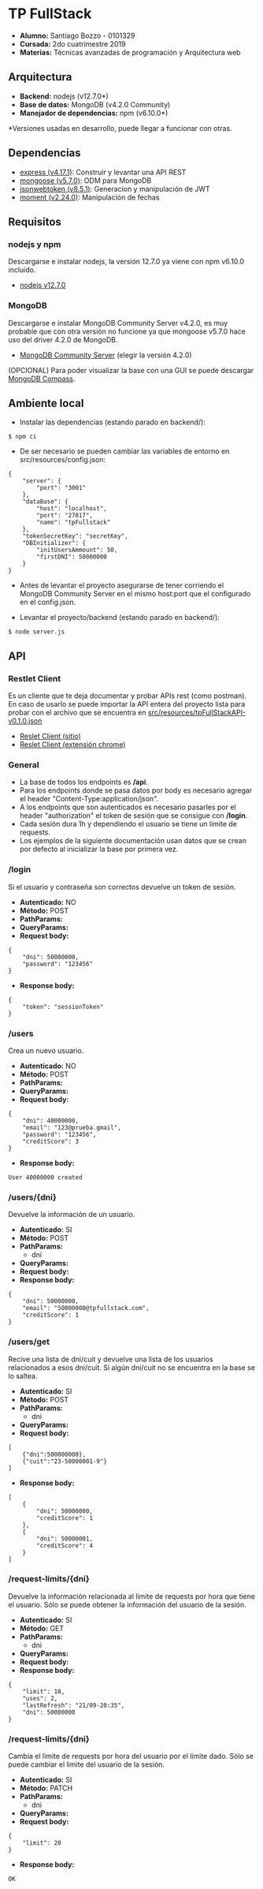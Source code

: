 # TP FullStack

- **Alumno:** Santiago Bozzo - 0101329
- **Cursada:** 2do cuatrimestre 2019
- **Materias:** Técnicas avanzadas de programación y Arquitectura web

## Arquitectura

- **Backend:** nodejs (v12.7.0*)
- **Base de datos:** MongoDB (v4.2.0 Community)
- **Manejador de dependencias:** npm (v6.10.0*)

*Versiones usadas en desarrollo, puede llegar a funcionar con otras.

## Dependencias

- [express (v4.17.1)](https://www.npmjs.com/package/express): Construir y levantar una API REST
- [mongoose (v5.7.0)](https://www.npmjs.com/package/mongoose): ODM para MongoDB
- [jsonwebtoken (v8.5.1)](https://www.npmjs.com/package/jsonwebtoken): Generacion y manipulación de JWT
- [moment (v2.24.0)](https://www.npmjs.com/package/moment): Manipulación de fechas

## Requisitos

### nodejs y npm
Descargarse e instalar nodejs, la versión 12.7.0 ya viene con npm v6.10.0 incluido.

- [nodejs v12.7.0](https://nodejs.org/download/release/v12.7.0/)

### MongoDB

Descargarse e instalar MongoDB Community Server v4.2.0, es muy probable que con otra 
versión no funcione ya que mongoose v5.7.0 hace uso del driver 4.2.0 de MongoDB.

- [MongoDB Community Server](https://www.mongodb.com/download-center/community) 
(elegir la versión 4.2.0)

(OPCIONAL) Para poder visualizar la base con una GUI se puede descargar 
[MongoDB Compass](https://www.mongodb.com/download-center/compass).

## Ambiente local

- Instalar las dependencias (estando parado en backend/):
```
$ npm ci
```

- De ser necesario se pueden cambiar las variables de entorno en 
src/resources/config.json:
```
{
    "server": {
        "port": "3001"
    },
    "dataBase": {
        "host": "localhost",
        "port": "27017",
        "name": "tpFullstack"
    },
    "tokenSecretKey": "secretKey",
    "DBInitializer": {
        "initUsersAmmount": 50,
        "firstDNI": 50000000
    }
}
```

- Antes de levantar el proyecto asegurarse de tener corriendo el MongoDB Community 
Server en el mismo host:port que el configurado en el config.json.

- Levantar el proyecto/backend (estando parado en backend/):
```
$ node server.js
```

## API

### Restlet Client

Es un cliente que te deja documentar y probar APIs rest (como postman). En caso de 
usarlo se puede importar la API entera del proyecto lista para probar con el archivo 
que se encuentra en [src/resources/tpFullStackAPI-v0.1.0.json](https://github.com/santibozzo/TPFullstack/blob/develop/backend/src/resources/tpFullStackAPI-v0.1.0.json.json)

- [Reslet Client (sitio)](https://restlet.com/modules/client/)
- [Reslet Client (extensión chrome)](https://chrome.google.com/webstore/detail/restlet-client-rest-api-t/aejoelaoggembcahagimdiliamlcdmfm)

### General

- La base de todos los endpoints es **/api**.
- Para los endpoints donde se pasa datos por body es necesario agregar el header 
"Content-Type:application/json".
- A los endpoints que son autenticados es necesario pasarles por el header 
"authorization" el token de sesión que se consigue con **/login**.
- Cada sesión dura 1h y dependiendo el usuario se tiene un limite de requests.
- Los ejemplos de la siguiente documentación usan datos que se crean por defecto 
al inicializar la base por primera vez.


### /login

Si el usuario y contraseña son correctos devuelve un token de sesión.
- **Autenticado:** NO
- **Método:** POST
- **PathParams:**
- **QueryParams:**
- **Request body:**
```
{
    "dni": 50000000,
    "password": "123456"
}
```
- **Response body:**
```
{
    "token": "sessionToken"
}
```

### /users

Crea un nuevo usuario.
- **Autenticado:** NO
- **Método:** POST
- **PathParams:**
- **QueryParams:**
- **Request body:**
```
{
    "dni": 40000000,
    "email": "123@prueba.gmail",
    "password": "123456",
    "creditScore": 3
}
```
- **Response body:**
```
User 40000000 created
```

### /users/{dni}

Devuelve la información de un usuario.
- **Autenticado:** SI
- **Método:** POST
- **PathParams:**
    - dni
- **QueryParams:**
- **Request body:**
- **Response body:**
```
{
    "dni": 50000000,
    "email": "50000000@tpfullstack.com",
    "creditScore": 1
}
```

### /users/get

Recive una lista de dni/cuit y devuelve una lista de los usuarios relacionados a 
esos dni/cuit. Si algún dni/cuit no se encuentra en la base se lo saltea.
- **Autenticado:** SI
- **Método:** POST
- **PathParams:**
    - dni
- **QueryParams:**
- **Request body:**
```
[
    {"dni":500000000},
    {"cuit":"23-50000001-9"}
]
```
- **Response body:**
```
[
    {
        "dni": 50000000,
        "creditScore": 1
    },
    {
        "dni": 50000001,
        "creditScore": 4
    }
]
```

### /request-limits/{dni}

Devuelve la información relacionada al limite de requests por hora que tiene el 
usuario. Sólo se puede obtener la información del usuario de la sesión.
- **Autenticado:** SI
- **Método:** GET
- **PathParams:**
    - dni
- **QueryParams:**
- **Request body:**
- **Response body:**
```
{
    "limit": 10,
    "uses": 2,
    "lastRefresh": "21/09-20:35",
    "dni": 50000000
}
```

### /request-limits/{dni}

Cambia el limite de requests por hora del usuario por el limite dado. Sólo se puede 
cambiar el limite del usuario de la sesión.
- **Autenticado:** SI
- **Método:** PATCH
- **PathParams:**
    - dni
- **QueryParams:**
- **Request body:**
```
{
    "limit": 20
}
```
- **Response body:**
```
OK
```